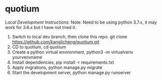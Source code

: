 # quotium
*Local Development Instructions*:
Note: Need to be using python 3.7.x, it may work for 3.6.x but I have not tried it.
1) Switch to local dev branch, then clone this repo. git clone https://github.com/kanglicheng/quotium.git
2) CD to quotium, cd quotium
3) Create a python virtual environment, python3 -m virtualvenv yourvenvname
4) Install dependencies, pip install -r requirements.txt
5) Apply migrations, python manage.py migrate
6) Start the development server, python manage.py runserver

